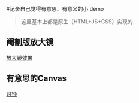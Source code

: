 #记录自己觉得有意思、有意义的小 demo

> 这里基本上都是原生（HTML+JS+CSS）实现的

## 阉割版放大镜

[放大镜效果](https://webbj97.github.io/web-demo-bj/放大镜/index.html)

## 有意思的Canvas

[时钟](https://github.com/webbj97/web-demo-bj/canvas-svg/canvas画时钟/index.html)